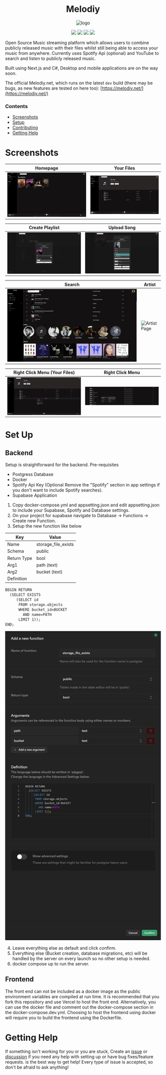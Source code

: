 <h1 align="center">Melodiy</h1>
<p align="center"><img src="./screenshots/logo.png" alt="logo" width="250" /></p>

<p align="center">
  <a href="https://github.com/DNYLA/Melodiy/pkgs/container/melodiy-server"><img src="https://img.shields.io/github/v/release/DNYLA/Melodiy?label=version&style=for-the-badge" /></a>
  <a href="https://melodiy.net"><img src="https://img.shields.io/website?label=DEMO&style=for-the-badge&url=https%3A%2F%2Fmelodiy.net" /></a>
  <a href="https://github.com/DNYLA/Melodiy/issues"><img src="https://img.shields.io/github/issues-raw/DNYLA/Melodiy?label=ISSUES&style=for-the-badge" /></a>
  <a href="/LICENSE"><img src="https://img.shields.io/github/license/DNYLA/Melodiy?style=for-the-badge" /></a>
</p>

Open Source Music streaming platform which allows users to combine publicly released music with their files whilst still being able to access your music from anywhere. Currently uses Spotify Api (optional) and YouTube to search and listen to publicly released music.

Built using Next.js and C#, Desktop and mobile applications are on the way soon.

The official Melodiy.net, which runs on the latest `dev` build (there may be bugs, as new features are tested on here too): [https://melodiy.net/](https://melodiy.net/)

### Contents

- [Screenshots](#screenshots)
- [Setup](#set-up)
- [Contributing](CONTRIBUTING.md)
- [Getting Help](#getting-help)

# Screenshots

<p align="center">

| Homepage                                                   | Your Files                                                              |
| ---------------------------------------------------------- | ----------------------------------------------------------------------- |
| <img src="./screenshots/homepage.png" alt="Home Page" /> | <img src="./screenshots/your-files.png" alt="Your Files" /> |

| Create Playlist                                            | Upload Song                                                             |
| -----------------------------------------------------------| ----------------------------------------------------------------------- |
| <img src="./screenshots/create-playlist-modal.png" alt="Create Playlist Modal" /> | <img src="./screenshots/upload-song-modal.png" alt="Upload Song Modal" /> |

| Search                                                              | Artist                                                           |
| ------------------------------------------------------------------- | ---------------------------------------------------------------- |
| <img src="./screenshots/search-page.png" alt="Search Page" /> | <img src="./screenshots/artist-page.gif" alt="Artist Page" /> |

| Right Click Menu (Your Files)                                          | Right Click Menu                                              |
| ---------------------------------------------------------------------- | ------------------------------------------------------------- |
| <img src="./screenshots/context-menu-files.png" alt="Context Menu (Your Files)" /> | <img src="./screenshots/context-menu.png" alt="Context Menu" /> |

</p>

# Set Up

## Backend
Setup is straightforward for the backend.
Pre-requisites
* Postgress Database
* Docker
* Spotify Api Key (Optional Remove the "Spotify" section in app settings if you don't want to include Spotify searches).
* Supabase Application

1. Copy docker-compose.yml and appsetting.json and edit appsetting.json to include your Supabase, Spotify and Database settings.
2. On your project for supabase navigate to Database -> Functions -> Create new Function.
3. Setup the new function like below

| Key        | Value               |
|------------|---------------------|
| Name       | storage_file_exists |
| Schema     | public              |
| Return Type | bool               |
| Arg1       | path (text)         |
| Arg2       | bucket (text)       |
| Definition | 
```
BEGIN RETURN
  (SELECT EXISTS
     (SELECT id
      FROM storage.objects
      WHERE bucket_id=BUCKET
        AND name=PATH
      LIMIT 1));
END;
```
<img src="./screenshots/supabase-storage-function.png" alt="Supabase Storage Function" />

4. Leave everything else as default and click confirm.
5. Everything else (Bucket creation, database migrations, etc) will be handled by the server on every launch so no other setup is needed.
6. docker compose up to run the server.

## Frontend
The front end can not be included as a docker image as the public environment variables are compiled at run time. It is recommended that you fork this repository and use Vercel to host the front end. Alternatively, you can use the docker file and comment out the docker-compose section in the docker-compose.dev.yml. Choosing to host the frontend using docker will require you to build the frontend using the Dockerfile.
# Getting Help

If something isn't working for you or you are stuck, Create an [issue](https://github.com/DNYLA/Melodiy/issues/new) or [discussion](https://github.com/DNYLA/Melodiy/discussions) if you need any help with setting up or have bug fixes/feature requests. is the best way to get help! Every type of issue is accepted, so don't be afraid to ask anything!
